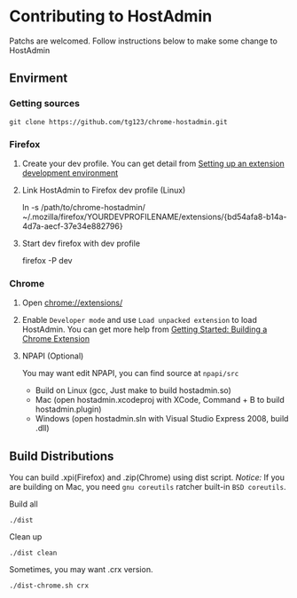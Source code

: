 Contributing to HostAdmin
=========================
Patchs are welcomed. Follow instructions below to make some change to HostAdmin

Envirment
---------

### Getting sources

		
	git clone https://github.com/tg123/chrome-hostadmin.git
		


### Firefox

 1. Create your dev profile. You can get detail from [Setting up an extension development environment](https://developer.mozilla.org/en/docs/Setting_up_extension_development_environment)

 1. Link HostAdmin to Firefox dev profile (Linux)

		
	ln -s /path/to/chrome-hostadmin/ ~/.mozilla/firefox/YOURDEVPROFILENAME/extensions/\{bd54afa8-b14a-4d7a-aecf-37e34e882796\}


 1. Start dev firefox with dev profile


	firefox -P dev



### Chrome

 1. Open [chrome://extensions/](chrome://extensions/)
 1. Enable `Developer mode` and use `Load unpacked extension` to load HostAdmin. You can get more help from [Getting Started: Building a Chrome Extension](https://developer.chrome.com/extensions/getstarted.html)

 1. NPAPI (Optional)


    You may want edit NPAPI, you can find source at `npapi/src`
    * Build on Linux (gcc, Just make to build hostadmin.so)
    * Mac (open hostadmin.xcodeproj with XCode, Command + B to build hostadmin.plugin)
    * Windows (open hostadmin.sln with Visual Studio Express 2008, build .dll)



Build Distributions
-------------------

You can build .xpi(Firefox) and .zip(Chrome) using dist script. *Notice:* If you are building on Mac, you need `gnu coreutils` ratcher built-in `BSD coreutils`. 


Build all 

	./dist 


Clean up
		
	./dist clean


Sometimes, you may want .crx version.

	./dist-chrome.sh crx
